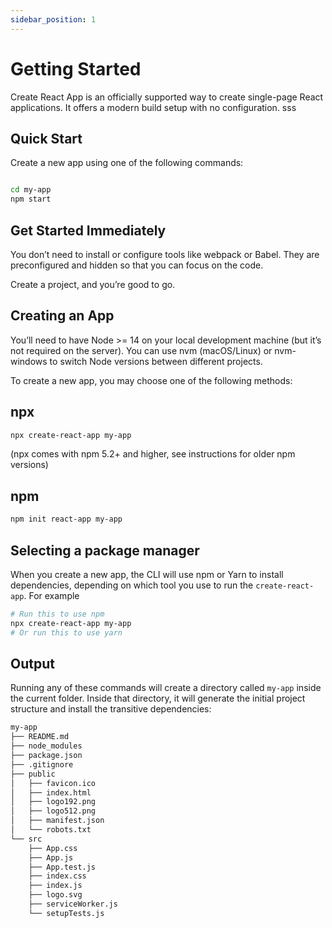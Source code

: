 ```yaml
---
sidebar_position: 1
---
```


# Getting Started 

Create React App is an officially supported way to create single-page React applications. It offers a modern build setup with no configuration.
sss
## Quick Start

Create a new app using one of the following commands:

```bash

cd my-app
npm start
``` 



## Get Started Immediately

You don’t need to install or configure tools like webpack or Babel. They are preconfigured and hidden so that you can focus on the code.

Create a project, and you’re good to go.

## Creating an App
You’ll need to have Node >= 14 on your local development machine (but it’s not required on the server). You can use nvm (macOS/Linux) or nvm-windows to switch Node versions between different projects.

To create a new app, you may choose one of the following methods:

## npx

```bash
npx create-react-app my-app
``` 
(npx comes with npm 5.2+ and higher, see instructions for older npm versions)

## npm

```bash
npm init react-app my-app
```


## Selecting a package manager
When you create a new app, the CLI will use npm or Yarn to install dependencies, depending on which tool you use to run the  `create-react-app`. For example

```bash
# Run this to use npm
npx create-react-app my-app
# Or run this to use yarn
```

## Output
Running any of these commands will create a directory called `my-app` inside the current folder. Inside that directory, it will generate the initial project structure and install the transitive dependencies:

``` bash
my-app
├── README.md
├── node_modules
├── package.json
├── .gitignore
├── public
│   ├── favicon.ico
│   ├── index.html
│   ├── logo192.png
│   ├── logo512.png
│   ├── manifest.json
│   └── robots.txt
└── src
    ├── App.css
    ├── App.js
    ├── App.test.js
    ├── index.css
    ├── index.js
    ├── logo.svg
    ├── serviceWorker.js
    └── setupTests.js
```